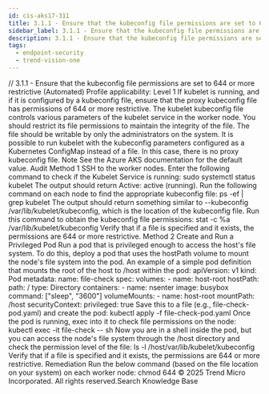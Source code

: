 ```yaml
---
id: cis-aks17-311
title: 3.1.1 - Ensure that the kubeconfig file permissions are set to 644 or more restrictive (Automated)
sidebar_label: 3.1.1 - Ensure that the kubeconfig file permissions are set to 644 or more restrictive (Automated)
description: 3.1.1 - Ensure that the kubeconfig file permissions are set to 644 or more restrictive (Automated)
tags:
  - endpoint-security
  - trend-vision-one
---
```


/*<![CDATA[*/ $('#title').html($('meta[name=map-description]').attr('content')); /*]]>*/ 3.1.1 - Ensure that the kubeconfig file permissions are set to 644 or more restrictive (Automated) Profile applicability: Level 1 If kubelet is running, and if it is configured by a kubeconfig file, ensure that the proxy kubeconfig file has permissions of 644 or more restrictive. The kubelet kubeconfig file controls various parameters of the kubelet service in the worker node. You should restrict its file permissions to maintain the integrity of the file. The file should be writable by only the administrators on the system. It is possible to run kubelet with the kubeconfig parameters configured as a Kubernetes ConfigMap instead of a file. In this case, there is no proxy kubeconfig file. Note See the Azure AKS documentation for the default value. Audit Method 1 SSH to the worker nodes. Enter the following command to check if the Kubelet Service is running: sudo systemctl status kubelet The output should return Active: active (running). Run the following command on each node to find the appropriate kubeconfig file: ps -ef | grep kubelet The output should return something similar to --kubeconfig /var/lib/kubelet/kubeconfig, which is the location of the kubeconfig file. Run this command to obtain the kubeconfig file permissions: stat -c %a /var/lib/kubelet/kubeconfig Verify that if a file is specified and it exists, the permissions are 644 or more restrictive. Method 2 Create and Run a Privileged Pod Run a pod that is privileged enough to access the host's file system. To do this, deploy a pod that uses the hostPath volume to mount the node's file system into the pod. An example of a simple pod definition that mounts the root of the host to /host within the pod: apiVersion: v1 kind: Pod metadata: name: file-check spec: volumes: - name: host-root hostPath: path: / type: Directory containers: - name: nsenter image: busybox command: ["sleep", "3600"] volumeMounts: - name: host-root mountPath: /host securityContext: privileged: true Save this to a file (e.g., file-check-pod.yaml) and create the pod: kubectl apply -f file-check-pod.yaml Once the pod is running, exec into it to check file permissions on the node: kubectl exec -it file-check -- sh Now you are in a shell inside the pod, but you can access the node's file system through the /host directory and check the permission level of the file: ls -l /host/var/lib/kubelet/kubeconfig Verify that if a file is specified and it exists, the permissions are 644 or more restrictive. Remediation Run the below command (based on the file location on your system) on each worker node: chmod 644 <kubeconfig file> © 2025 Trend Micro Incorporated. All rights reserved.Search Knowledge Base